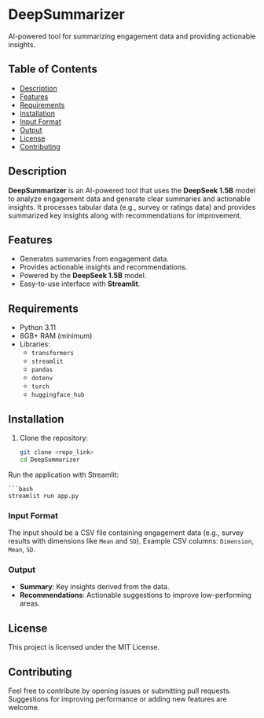 # **DeepSummarizer**

AI-powered tool for summarizing engagement data and providing actionable insights.

## **Table of Contents**
- [Description](#description)
- [Features](#features)
- [Requirements](#requirements)
- [Installation](#installation)
- [Input Format](#input-format)
- [Output](#output)
- [License](#license)
- [Contributing](#contributing)

## **Description**
**DeepSummarizer** is an AI-powered tool that uses the **DeepSeek 1.5B** model to analyze engagement data and generate clear summaries and actionable insights. It processes tabular data (e.g., survey or ratings data) and provides summarized key insights along with recommendations for improvement.

## **Features**
- Generates summaries from engagement data.
- Provides actionable insights and recommendations.
- Powered by the **DeepSeek 1.5B** model.
- Easy-to-use interface with **Streamlit**.

## **Requirements**
- Python 3.11
- 8GB+ RAM (minimum)
- Libraries:
  - `transformers`
  - `streamlit`
  - `pandas`
  - `dotenv`
  - `torch`
  - `huggingface_hub`

## **Installation**
1. Clone the repository:
   ```bash
   git clone <repo_link>
   cd DeepSummarizer

Run the application with Streamlit:

    ```bash
    streamlit run app.py

### **Input Format**
The input should be a CSV file containing engagement data (e.g., survey results with dimensions like `Mean` and `SD`).
Example CSV columns: `Dimension`, `Mean`, `SD`.

### **Output**
- **Summary**: Key insights derived from the data.
- **Recommendations**: Actionable suggestions to improve low-performing areas.

## **License**
This project is licensed under the MIT License.

## **Contributing**
Feel free to contribute by opening issues or submitting pull requests. Suggestions for improving performance or adding new features are welcome.

